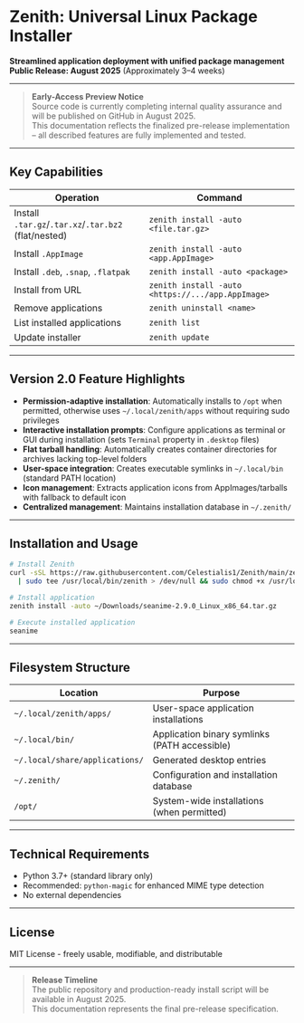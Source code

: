 
# Zenith: Universal Linux Package Installer  
**Streamlined application deployment with unified package management**  
**Public Release: August 2025** (Approximately 3–4 weeks)

---

> **Early-Access Preview Notice**  
> Source code is currently completing internal quality assurance and will be published on GitHub in August 2025.  
> This documentation reflects the finalized pre-release implementation – all described features are fully implemented and tested.

---

## Key Capabilities

| Operation | Command |
|-----------|---------|
| Install `.tar.gz`/`.tar.xz`/`.tar.bz2` (flat/nested) | `zenith install -auto <file.tar.gz>` |
| Install `.AppImage` | `zenith install -auto <app.AppImage>` |
| Install `.deb`, `.snap`, `.flatpak` | `zenith install -auto <package>` |
| Install from URL | `zenith install -auto <https://.../app.AppImage>` |
| Remove applications | `zenith uninstall <name>` |
| List installed applications | `zenith list` |
| Update installer | `zenith update` |

---

## Version 2.0 Feature Highlights

- **Permission-adaptive installation**: Automatically installs to `/opt` when permitted, otherwise uses `~/.local/zenith/apps` without requiring sudo privileges
- **Interactive installation prompts**: Configure applications as terminal or GUI during installation (sets `Terminal` property in `.desktop` files)
- **Flat tarball handling**: Automatically creates container directories for archives lacking top-level folders
- **User-space integration**: Creates executable symlinks in `~/.local/bin` (standard PATH location)
- **Icon management**: Extracts application icons from AppImages/tarballs with fallback to default icon
- **Centralized management**: Maintains installation database in `~/.zenith/`

---

## Installation and Usage

```bash
# Install Zenith
curl -sSL https://raw.githubusercontent.com/Celestialis1/Zenith/main/zenith.py \
  | sudo tee /usr/local/bin/zenith > /dev/null && sudo chmod +x /usr/local/bin/zenith

# Install application
zenith install -auto ~/Downloads/seanime-2.9.0_Linux_x86_64.tar.gz

# Execute installed application
seanime
```

---

## Filesystem Structure

| Location | Purpose |
|----------|---------|
| `~/.local/zenith/apps/` | User-space application installations |
| `~/.local/bin/` | Application binary symlinks (PATH accessible) |
| `~/.local/share/applications/` | Generated desktop entries |
| `~/.zenith/` | Configuration and installation database |
| `/opt/` | System-wide installations (when permitted) |

---

## Technical Requirements

- Python 3.7+ (standard library only)
- Recommended: `python-magic` for enhanced MIME type detection
- No external dependencies

---

## License
MIT License - freely usable, modifiable, and distributable

---

> **Release Timeline**  
> The public repository and production-ready install script will be available in August 2025.  
> This documentation represents the final pre-release specification.
